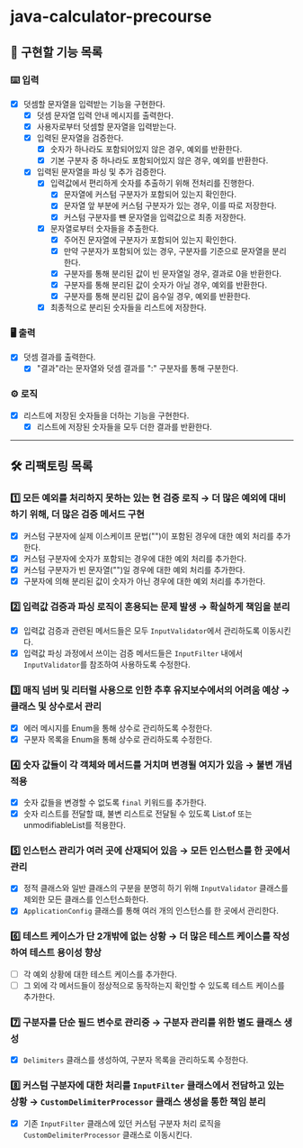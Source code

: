 # java-calculator-precourse

## 🚀 구현할 기능 목록 

### ⌨️ 입력

- [x] 덧셈할 문자열을 입력받는 기능을 구현한다.
  - [x] 덧셈 문자열 입력 안내 메시지를 출력한다.
  - [x] 사용자로부터 덧셈할 문자열을 입력받는다.
  - [x] 입력된 문자열을 검증한다.
    - [x] 숫자가 하나라도 포함되어있지 않은 경우, 예외를 반환한다.
    - [x] 기본 구분자 중 하나라도 포함되어있지 않은 경우, 예외를 반환한다.
  - [x] 입력된 문자열을 파싱 및 추가 검증한다.
    - [x] 입력값에서 편리하게 숫자를 추출하기 위해 전처리를 진행한다.
      - [x] 문자열에 커스텀 구분자가 포함되어 있는지 확인한다.
      - [x] 문자열 앞 부분에 커스텀 구분자가 있는 경우, 이를 따로 저장한다.
      - [x] 커스텀 구분자를 뺸 문자열을 입력값으로 최종 저장한다.
    - [x] 문자열로부터 숫자들을 추출한다.
      - [x] 주어진 문자열에 구분자가 포함되어 있는지 확인한다.
      - [x] 만약 구분자가 포함되어 있는 경우, 구분자를 기준으로 문자열을 분리한다.
      - [x] 구분자를 통해 분리된 값이 빈 문자열일 경우, 결과로 0을 반환한다.
      - [x] 구분자를 통해 분리된 값이 숫자가 아닐 경우, 예외를 반환한다.
      - [x] 구분자를 통해 분리된 값이 음수일 경우, 예외를 반환한다.
    - [x] 최종적으로 분리된 숫자들을 리스트에 저장한다.

### 🖥 출력

- [x] 덧셈 결과를 출력한다.
  - [x] "결과"라는 문자열와 덧셈 결과를 ":" 구분자를 통해 구분한다.

### ⚙️ 로직

- [x] 리스트에 저장된 숫자들을 더하는 기능을 구현한다.
  - [x] 리스트에 저장된 숫자들을 모두 더한 결과를 반환한다.

---

## 🛠️ 리팩토링 목록

### 1️⃣ 모든 예외를 처리하지 못하는 있는 현 검증 로직 → 더 많은 예외에 대비하기 위해, 더 많은 검증 메서드 구현

- [x] 커스텀 구분자에 실제 이스케이프 문법("\")이 포함된 경우에 대한 예외 처리를 추가한다.
- [x] 커스텀 구분자에 숫자가 포함되는 경우에 대한 예외 처리를 추가한다.
- [x] 커스텀 구분자가 빈 문자열("")일 경우에 대한 예외 처리를 추가한다.
- [x] 구분자에 의해 분리된 값이 숫자가 아닌 경우에 대한 예외 처리를 추가한다.

### 2️⃣ 입력값 검증과 파싱 로직이 혼용되는 문제 발생 → 확실하게 책임을 분리

- [x] 입력값 검증과 관련된 메서드들은 모두 `InputValidator`에서 관리하도록 이동시킨다.
- [x] 입력값 파싱 과정에서 쓰이는 검증 메서드들은 `InputFilter` 내에서 `InputValidator`를 참조하여 사용하도록 수정한다.

### 3️⃣ 매직 넘버 및 리터럴 사용으로 인한 추후 유지보수에서의 어려움 예상 → 클래스 및 상수로서 관리

- [x] 에러 메시지를 Enum을 통해 상수로 관리하도록 수정한다.
- [x] 구분자 목록을 Enum을 통해 상수로 관리하도록 수정한다.

### 4️⃣ 숫자 값들이 각 객체와 메서드를 거치며 변경될 여지가 있음 → 불변 개념 적용

- [x] 숫자 값들을 변경할 수 없도록 `final` 키워드를 추가한다.
- [x] 숫자 리스트를 전달할 떄, 불변 리스트로 전달될 수 있도록 List.of 또는 unmodifiableList를 적용한다.

### 5️⃣ 인스턴스 관리가 여러 곳에 산재되어 있음 → 모든 인스턴스를 한 곳에서 관리 

- [x] 정적 클래스와 일반 클래스의 구분을 분명히 하기 위해 `InputValidator` 클래스를 제외한 모든 클래스를 인스턴스화한다.
- [x] `ApplicationConfig` 클래스를 통해 여러 개의 인스턴스를 한 곳에서 관리한다.

### 6️⃣ 테스트 케이스가 단 2개밖에 없는 상황 → 더 많은 테스트 케이스를 작성하여 테스트 용이성 향상

- [ ] 각 예외 상황에 대한 테스트 케이스를 추가한다.
- [ ] 그 외에 각 메서드들이 정상적으로 동작하는지 확인할 수 있도록 테스트 케이스를 추가한다.

### 7️⃣ 구분자를 단순 필드 변수로 관리중 → 구분자 관리를 위한 별도 클래스 생성

- [x] `Delimiters` 클래스를 생성하여, 구분자 목록을 관리하도록 수정한다.

### 8️⃣ 커스텀 구분자에 대한 처리를 `InputFilter` 클래스에서 전담하고 있는 상황 → `CustomDelimiterProcessor` 클래스 생성을 통한 책임 분리

- [x] 기존 `InputFilter` 클래스에 있던 커스텀 구분자 처리 로직을 `CustomDelimiterProcessor` 클래스로 이동시킨다.